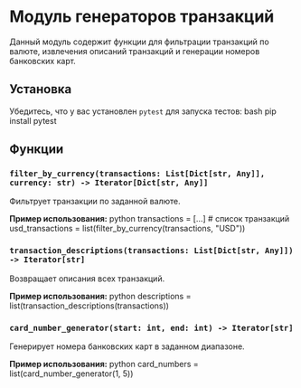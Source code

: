 # Модуль генераторов транзакций

Данный модуль содержит функции для фильтрации транзакций по валюте, извлечения описаний транзакций и генерации номеров банковских карт.

## Установка

Убедитесь, что у вас установлен `pytest` для запуска тестов:
bash pip install pytest

## Функции

### `filter_by_currency(transactions: List[Dict[str, Any]], currency: str) -> Iterator[Dict[str, Any]]`

Фильтрует транзакции по заданной валюте.

**Пример использования:**
python transactions = [...] # список транзакций usd_transactions = list(filter_by_currency(transactions, "USD"))

### `transaction_descriptions(transactions: List[Dict[str, Any]]) -> Iterator[str]`

Возвращает описания всех транзакций.

**Пример использования:**
python descriptions = list(transaction_descriptions(transactions))

### `card_number_generator(start: int, end: int) -> Iterator[str]`

Генерирует номера банковских карт в заданном диапазоне.

**Пример использования:**
python card_numbers = list(card_number_generator(1, 5))
